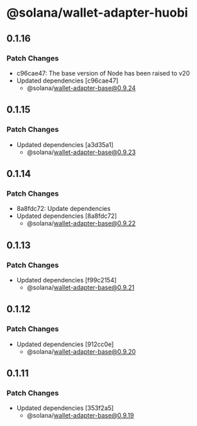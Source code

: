 # @solana/wallet-adapter-huobi

## 0.1.16

### Patch Changes

-   c96cae47: The base version of Node has been raised to v20
-   Updated dependencies [c96cae47]
    -   @solana/wallet-adapter-base@0.9.24

## 0.1.15

### Patch Changes

-   Updated dependencies [a3d35a1]
    -   @solana/wallet-adapter-base@0.9.23

## 0.1.14

### Patch Changes

-   8a8fdc72: Update dependencies
-   Updated dependencies [8a8fdc72]
    -   @solana/wallet-adapter-base@0.9.22

## 0.1.13

### Patch Changes

-   Updated dependencies [f99c2154]
    -   @solana/wallet-adapter-base@0.9.21

## 0.1.12

### Patch Changes

-   Updated dependencies [912cc0e]
    -   @solana/wallet-adapter-base@0.9.20

## 0.1.11

### Patch Changes

-   Updated dependencies [353f2a5]
    -   @solana/wallet-adapter-base@0.9.19
